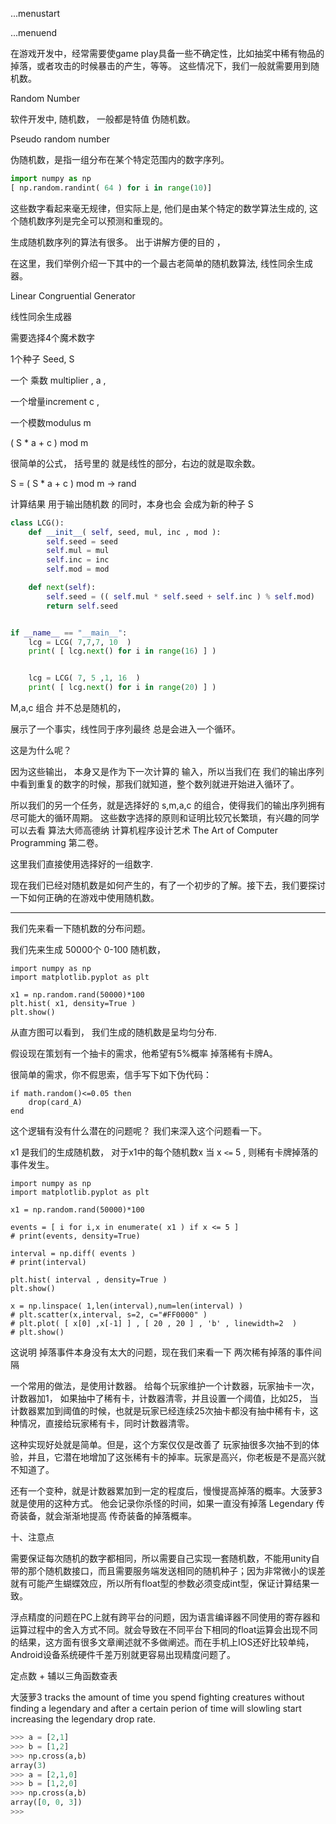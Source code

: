 ...menustart


...menuend

在游戏开发中，经常需要使game play具备一些不确定性，比如抽奖中稀有物品的掉落，或者攻击的时候暴击的产生，等等。 这些情况下，我们一般就需要用到随机数。

Random Number


软件开发中, 随机数， 一般都是特值 伪随机数。

Pseudo random number


伪随机数，是指一组分布在某个特定范围内的数字序列。

```python
import numpy as np
[ np.random.randint( 64 ) for i in range(10)]
```

这些数字看起来毫无规律，但实际上是, 他们是由某个特定的数学算法生成的, 这个随机数序列是完全可以预测和重现的。 

生成随机数序列的算法有很多。 出于讲解方便的目的 ，


在这里，我们举例介绍一下其中的一个最古老简单的随机数算法, 线性同余生成器。

Linear Congruential Generator


线性同余生成器

需要选择4个魔术数字


1个种子  Seed, S

一个 乘数 multiplier , a ,

 一个增量increment  c , 

 一个模数modulus  m 

  ( S * a  + c ) mod m 

很简单的公式， 括号里的 就是线性的部分，右边的就是取余数。

S = ( S * a  + c ) mod m -> rand


计算结果 用于输出随机数  的同时，本身也会 会成为新的种子 S

```python
class LCG():
    def __init__( self, seed, mul, inc , mod ):
        self.seed = seed
        self.mul = mul
        self.inc = inc
        self.mod = mod

    def next(self):
        self.seed = (( self.mul * self.seed + self.inc ) % self.mod)
        return self.seed


if __name__ == "__main__":
    lcg = LCG( 7,7,7, 10  )
    print( [ lcg.next() for i in range(16) ] )


    lcg = LCG( 7, 5 ,1, 16  )
    print( [ lcg.next() for i in range(20) ] )
```

M,a,c 组合 并不总是随机的，

展示了一个事实，线性同于序列最终 总是会进入一个循环。

这是为什么呢？

因为这些输出， 本身又是作为下一次计算的 输入，所以当我们在 我们的输出序列中看到重复的数字的时候，那我们就知道，整个数列就进开始进入循环了。

所以我们的另一个任务，就是选择好的  s,m,a,c 的组合，使得我们的输出序列拥有尽可能大的循环周期。 这些数字选择的原则和证明比较冗长繁琐，有兴趣的同学可以去看 算法大师高德纳 计算机程序设计艺术 The Art of Computer Programming  第二卷。

这里我们直接使用选择好的一组数字.



现在我们已经对随机数是如何产生的，有了一个初步的了解。接下去，我们要探讨一下如何正确的在游戏中使用随机数。

------------------------------

我们先来看一下随机数的分布问题。

我们先来生成 50000个 0-100 随机数，

```
import numpy as np
import matplotlib.pyplot as plt

x1 = np.random.rand(50000)*100
plt.hist( x1, density=True )
plt.show()
```

从直方图可以看到， 我们生成的随机数是呈均匀分布.

假设现在策划有一个抽卡的需求，他希望有5%概率 掉落稀有卡牌A。

很简单的需求，你不假思索，信手写下如下伪代码：

```
if math.random()<=0.05 then
    drop(card_A)
end
```

这个逻辑有没有什么潜在的问题呢？ 我们来深入这个问题看一下。

x1 是我们的生成随机数， 对于x1中的每个随机数x 当 x `<=` 5 , 则稀有卡牌掉落的事件发生。


```
import numpy as np
import matplotlib.pyplot as plt

x1 = np.random.rand(50000)*100

events = [ i for i,x in enumerate( x1 ) if x <= 5 ]
# print(events, density=True)

interval = np.diff( events )
# print(interval)

plt.hist( interval , density=True )
plt.show()

x = np.linspace( 1,len(interval),num=len(interval) )
# plt.scatter(x,interval, s=2, c="#FF0000" )
# plt.plot( [ x[0] ,x[-1] ] , [ 20 , 20 ] , 'b' , linewidth=2  )
# plt.show()
```


这说明 掉落事件本身没有太大的问题，现在我们来看一下 两次稀有掉落的事件间隔


一个常用的做法，是使用计数器。 给每个玩家维护一个计数器，玩家抽卡一次，计数器加1， 如果抽中了稀有卡，计数器清零，并且设置一个阈值，比如25， 当计数器累加到阈值的时候，也就是玩家已经连续25次抽卡都没有抽中稀有卡，这种情况，直接给玩家稀有卡，同时计数器清零。

这种实现好处就是简单。但是，这个方案仅仅是改善了 玩家抽很多次抽不到的体验，并且，它潜在地增加了这张稀有卡的掉率。玩家是高兴，你老板是不是高兴就不知道了。


还有一个变种，就是计数器累加到一定的程度后，慢慢提高掉落的概率。大菠萝3 就是使用的这种方式。 他会记录你杀怪的时间，如果一直没有掉落 Legendary 传奇装备，就会渐渐地提高 传奇装备的掉落概率。




















十、注意点

需要保证每次随机的数字都相同，所以需要自己实现一套随机数，不能用unity自带的那个随机数接口，而且需要服务端发送相同的随机种子；因为非常微小的误差就有可能产生蝴蝶效应，所以所有float型的参数必须变成int型，保证计算结果一致。



浮点精度的问题在PC上就有跨平台的问题，因为语言编译器不同使用的寄存器和运算过程中的舍入方式不同。就会导致在不同平台下相同的float运算会出现不同的结果，这方面有很多文章阐述就不多做阐述。而在手机上IOS还好比较单纯，Android设备系统硬件千差万别就更容易出现精度问题了。

定点数 + 辅以三角函数查表

大菠萝3   tracks the amount of time you spend fighting creatures without finding a legendary and after a certain perion of time will slowling start increasing the legendary drop rate.


```python
>>> a = [2,1]
>>> b = [1,2]
>>> np.cross(a,b)
array(3)
>>> a = [2,1,0]
>>> b = [1,2,0]
>>> np.cross(a,b)
array([0, 0, 3])
>>>
```




